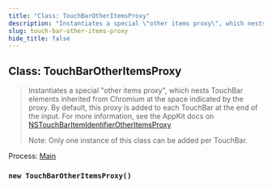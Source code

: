 ```yaml
---
title: "Class: TouchBarOtherItemsProxy"
description: "Instantiates a special \"other items proxy\", which nests TouchBar elements inherited  from Chromium at the space indicated by the proxy. By default, this proxy is added  to each TouchBar at the end of the input. For more information, see the AppKit docs on  NSTouchBarItemIdentifierOtherItemsProxy   Note: Only one instance of this class can be added per TouchBar."
slug: touch-bar-other-items-proxy
hide_title: false
---
```


## Class: TouchBarOtherItemsProxy

> Instantiates a special "other items proxy", which nests TouchBar elements inherited
> from Chromium at the space indicated by the proxy. By default, this proxy is added
> to each TouchBar at the end of the input. For more information, see the AppKit docs on
> [NSTouchBarItemIdentifierOtherItemsProxy](https://developer.apple.com/documentation/appkit/nstouchbaritemidentifierotheritemsproxy)
>
> Note: Only one instance of this class can be added per TouchBar.

Process: [Main](latest/glossary.md#main-process)

### `new TouchBarOtherItemsProxy()`
